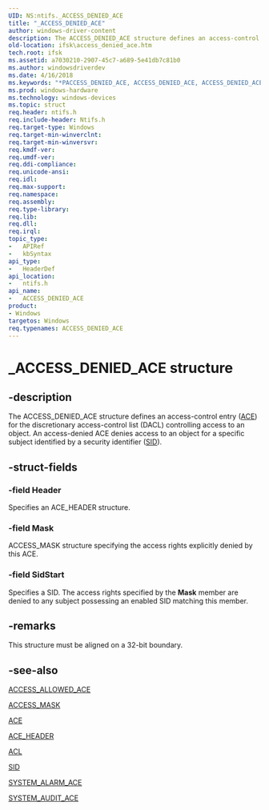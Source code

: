 ```yaml
---
UID: NS:ntifs._ACCESS_DENIED_ACE
title: "_ACCESS_DENIED_ACE"
author: windows-driver-content
description: The ACCESS_DENIED_ACE structure defines an access-control entry (ACE) for the discretionary access-control list (DACL) controlling access to an object.
old-location: ifsk\access_denied_ace.htm
tech.root: ifsk
ms.assetid: a7030210-2907-45c7-a689-5e41db7c81b0
ms.author: windowsdriverdev
ms.date: 4/16/2018
ms.keywords: "*PACCESS_DENIED_ACE, ACCESS_DENIED_ACE, ACCESS_DENIED_ACE structure [Installable File System Drivers], PACCESS_DENIED_ACE, PACCESS_DENIED_ACE structure pointer [Installable File System Drivers], _ACCESS_DENIED_ACE, ifsk.access_denied_ace, ntifs/ACCESS_DENIED_ACE, ntifs/PACCESS_DENIED_ACE, securitystructures_d2c690e3-53bc-4d57-b1b5-1a34ef612a7b.xml"
ms.prod: windows-hardware
ms.technology: windows-devices
ms.topic: struct
req.header: ntifs.h
req.include-header: Ntifs.h
req.target-type: Windows
req.target-min-winverclnt: 
req.target-min-winversvr: 
req.kmdf-ver: 
req.umdf-ver: 
req.ddi-compliance: 
req.unicode-ansi: 
req.idl: 
req.max-support: 
req.namespace: 
req.assembly: 
req.type-library: 
req.lib: 
req.dll: 
req.irql: 
topic_type:
-	APIRef
-	kbSyntax
api_type:
-	HeaderDef
api_location:
-	ntifs.h
api_name:
-	ACCESS_DENIED_ACE
product:
- Windows
targetos: Windows
req.typenames: ACCESS_DENIED_ACE
---
```


# _ACCESS_DENIED_ACE structure


## -description


The ACCESS_DENIED_ACE structure defines an access-control entry (<a href="https://msdn.microsoft.com/library/windows/hardware/ff538844">ACE</a>) for the discretionary access-control list (DACL) controlling access to an object. An access-denied ACE denies access to an object for a specific subject identified by a security identifier (<a href="https://msdn.microsoft.com/library/windows/hardware/ff556740">SID</a>). 


## -struct-fields




### -field Header

Specifies an ACE_HEADER structure. 


### -field Mask

ACCESS_MASK structure specifying the access rights explicitly denied by this ACE. 


### -field SidStart

Specifies a SID. The access rights specified by the <b>Mask</b> member are denied to any subject possessing an enabled SID matching this member. 


## -remarks



This structure must be aligned on a 32-bit boundary. 




## -see-also




<a href="https://msdn.microsoft.com/library/windows/hardware/ff538796">ACCESS_ALLOWED_ACE</a>



<a href="https://msdn.microsoft.com/library/windows/hardware/ff540466">ACCESS_MASK</a>



<a href="https://msdn.microsoft.com/library/windows/hardware/ff538844">ACE</a>



<a href="https://msdn.microsoft.com/library/windows/hardware/ff538847">ACE_HEADER</a>



<a href="https://msdn.microsoft.com/library/windows/hardware/ff538866">ACL</a>



<a href="https://msdn.microsoft.com/library/windows/hardware/ff556740">SID</a>



<a href="https://msdn.microsoft.com/library/windows/hardware/ff556769">SYSTEM_ALARM_ACE</a>



<a href="https://msdn.microsoft.com/library/windows/hardware/ff556771">SYSTEM_AUDIT_ACE</a>
 

 


